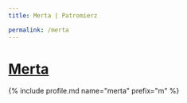 ```yaml
---
title: Merta | Patromierz

permalink: /merta
---
```


# [Merta](https://patronite.pl/merta)

{% include profile.md name="merta" prefix="m" %}
